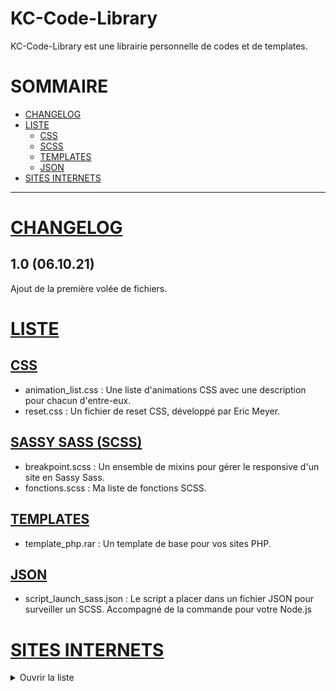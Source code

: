 # KC-Code-Library

KC-Code-Library est une librairie personnelle de codes et de templates.
# SOMMAIRE
* [CHANGELOG](#log)
* [LISTE](#liste)
  * [CSS](#css)
  * [SCSS](#scss)
  * [TEMPLATES](#templates)
  * [JSON](#json)
* [SITES INTERNETS](#sites)

_______________________________________________________

# <a href="#log">CHANGELOG<a>
## 1.0 (06.10.21)
Ajout de la première volée de fichiers.


# <a href="#liste">LISTE<a>

## <a href="#css">CSS<a>
* animation_list.css : Une liste d'animations CSS avec une description pour chacun d'entre-eux.
* reset.css : Un fichier de reset CSS, développé par Eric Meyer.

## <a href="#scss">SASSY SASS (SCSS)<a>
* breakpoint.scss : Un ensemble de mixins pour gérer le responsive d'un site en Sassy Sass.
* fonctions.scss : Ma liste de fonctions SCSS.

## <a href="#templates">TEMPLATES<a>
* template_php.rar : Un template de base pour vos sites PHP.

## <a href="#json">JSON<a>
* script_launch_sass.json : Le script a placer dans un fichier JSON pour surveiller un SCSS. Accompagné de la commande pour votre Node.js

# <a href="#sites">SITES INTERNETS<a>
<details><summary>Ouvrir la liste</summary>
<p>
* [Google Fonts](https://fonts.google.com/) : Pour vos polices d'écritures gratuites.
* [Coolors](https://coolors.co/) : Pour vos palettes de couleurs.
* [Animate](https://animate.style/) : Générateur d'animations CSS.
* [Whois](https://www.afnic.fr/noms-de-domaine/tout-savoir/whois-trouver-un-nom-de-domaine/) : Pour trouver un nom de domaine.
* [CanIUse](https://caniuse.com/) : Pour savoir si une techno HTML/CSS est utilisable ou encore en test.
* [W3C](https://validator.w3.org/) : **LE** validateur de code HTML/CSS.
* [Grid Generator](https://grid.layoutit.com/) : Un outil de création de grid.
* [Line Awesome](https://icons8.com/line-awesome) : Une base de données d'icônes.
* [fullPage](https://alvarotrigo.com/fullPage/#page3) : Un outil JS pour créer une site One Page avec des sections en scrollant.
* [Lorem Picsum](https://picsum.photos/) : Votre générateur d'images placeholder favori.
* [Lorem Ipsum](https://www.lipsum.com/feed/html) : Venez piocher votre texte Lorem.
</p>
</details>
